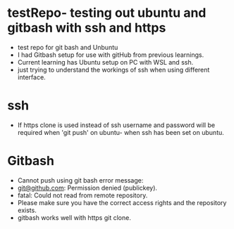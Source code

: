 # testRepo- testing out ubuntu and gitbash with ssh and https
- test repo for git bash and Unbuntu
- I had Gitbash setup for use with gitHub from previous learnings.
- Current learning has Ubuntu setup on PC with WSL and ssh.
- just trying to understand the workings of ssh when using different interface.
# ssh
- If https clone is used instead of ssh username and password will be required when 'git push' on ubuntu- when ssh has been set on ubuntu.
# Gitbash
- Cannot push using git bash
error message:
- git@github.com: Permission denied (publickey).
- fatal: Could not read from remote repository.
- Please make sure you have the correct access rights and the repository exists.
- gitbash works well with https git clone.


